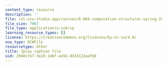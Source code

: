 ```yaml
---
content_type: resource
description: ''
file: /ol-ocw-studio-app/courses/6-004-computation-structures-spring-2017/2948c7e73e28146fae5e8324122aafb0_IbKCGrVGpco.srt
file_size: 7967
file_type: application/x-subrip
learning_resource_types: []
license: https://creativecommons.org/licenses/by-nc-sa/4.0/
ocw_type: OCWFile
resourcetype: Other
title: 3play caption file
uid: 2948c7e7-3e28-146f-ae5e-8324122aafb0
---
```

